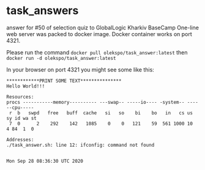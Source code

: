# task_answers
answer for #50 of selection quiz to GlobalLogic Kharkiv BaseCamp
One-line web server was packed to docker image.
Docker container works on port 4321.

Please run the command `docker pull olekspo/task_answer:latest`
then `docker run -d olekspo/task_answer:latest`

In your browser on port 4321 you might see some like this:

```
************PRINT SOME TEXT***************
Hello World!!!

Resources:
procs -----------memory---------- ---swap-- -----io---- -system-- ------cpu-----
 r  b   swpd   free   buff  cache   si   so    bi    bo   in   cs us sy id wa st
 7  0      2    292    142   1085    0    0   121    59  561 1000 10  4 84  1  0

Addresses:
./task_answer.sh: line 12: ifconfig: command not found


Mon Sep 28 08:36:30 UTC 2020
```
